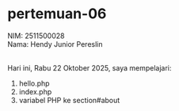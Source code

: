 # pertemuan-06

NIM: 2511500028<br>
Nama: Hendy Junior Pereslin<br><br>

Hari ini, Rabu 22 Oktober 2025, saya mempelajari:
<ol>
    <li>hello.php</li>
    <li>index.php</li>
    <li>variabel PHP ke section#about</li>
</ol>